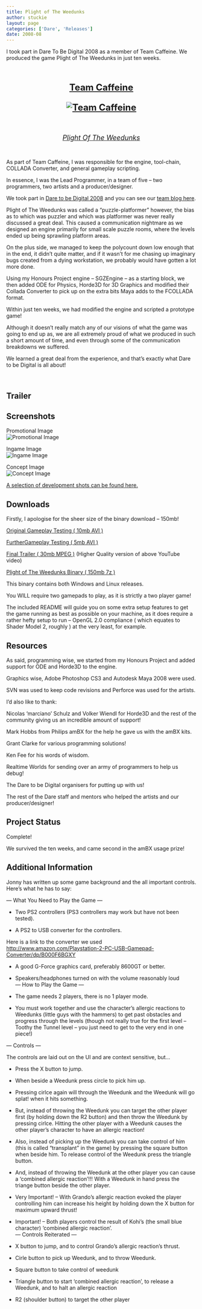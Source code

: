 ```yaml
---
title: Plight of The Weedunks
author: stuckie
layout: page
categories: ['Dare', 'Releases']
date: 2008-08
---
```

I took part in Dare To Be Digital 2008 as a member of Team Caffeine. We produced the game Plight of The Weedunks in just ten weeks.

&nbsp;

<div style="text-align: center; font-size: 24px; font-weight: bold; text-decoration: underline;">
  <p>
    Team Caffeine
  </p>
  
  <p>
    <img src="/gamez/plightoftheweedunks/logo.jpg" alt="Team Caffeine" />
  </p>
</div>

&nbsp;

<div style="text-align: center; font-size: 18px; font-style: italic; text-decoration: underline;">
  Plight Of The Weedunks
</div>

&nbsp;

As part of Team Caffeine, I was responsible for the engine, tool-chain, COLLADA Converter, and general gameplay scripting.

In essence, I was the Lead Programmer, in a team of five &#8211; two programmers, two artists and a producer/designer.

We took part in [Dare to be Digital 2008][1] and you can see our [team blog here][2].

Plight of The Weedunks was called a &#8220;puzzle-platformer&#8221; however, the bias as to which was puzzler and which was platformer was never really discussed a great deal. This caused a communication nightmare as we designed an engine primarily for small scale puzzle rooms, where the levels ended up being sprawling platform areas.

On the plus side, we managed to keep the polycount down low enough that in the end, it didn&#8217;t quite matter, and if it wasn&#8217;t for me chasing up imaginary bugs created from a dying workstation, we probably would have gotten a lot more done.

Using my Honours Project engine &#8211; SGZEngine &#8211; as a starting block, we then added ODE for Physics, Horde3D for 3D Graphics and modified their Collada Converter to pick up on the extra bits Maya adds to the FCOLLADA format.

Within just ten weeks, we had modified the engine and scripted a prototype game!

Although it doesn&#8217;t really match any of our visions of what the game was going to end up as, we are all extremely proud of what we produced in such a short amount of time, and even through some of the communication breakdowns we suffered.

We learned a great deal from the experience, and that&#8217;s exactly what Dare to be Digital is all about!

&nbsp;

## Trailer



## Screenshots

Promotional Image  
![Promotional Image][3]

Ingame Image  
![Ingame Image][4]

Concept Image  
![Concept Image][5]

[A selection of development shots can be found here.][6]

## Downloads

Firstly, I apologise for the sheer size of the binary download &#8211; 150mb!

[Original Gameplay Testing ( 10mb AVI )][7]

[FurtherGameplay Testing ( 5mb AVI )][8]

[Final Trailer ( 30mb MPEG )][9] (Higher Quality version of above YouTube video)

[Plight of The Weedunks Binary ( 150mb 7z )][10]

This binary contains both Windows and Linux releases.

You WILL require two gamepads to play, as it is strictly a two player game!

The included README will guide you on some extra setup features to get the game running as best as possible on your machine, as it does require a rather hefty setup to run &#8211; OpenGL 2.0 compliance ( which equates to Shader Model 2, roughly ) at the very least, for example.

## Resources

As said, programming wise, we started from my Honours Project and added support for ODE and Horde3D to the engine.

Graphics wise, Adobe Photoshop CS3 and Autodesk Maya 2008 were used.

SVN was used to keep code revisions and Perforce was used for the artists.

I&#8217;d also like to thank:

Nicolas &#8216;marciano&#8217; Schulz and Volker Wiendl for Horde3D and the rest of the community giving us an incredible amount of support!

Mark Hobbs from Philips amBX for the help he gave us with the amBX kits.

Grant Clarke for various programming solutions!

Ken Fee for his words of wisdom.

Realtime Worlds for sending over an army of programmers to help us debug!

The Dare to be Digital organisers for putting up with us!

The rest of the Dare staff and mentors who helped the artists and our producer/designer!

## Project Status

Complete!

We survived the ten weeks, and came second in the amBX usage prize!

## Additional Information

Jonny has written up some game background and the all important controls. Here&#8217;s what he has to say:

&#8212; What You Need to Play the Game &#8212;

* Two PS2 controllers (PS3 controllers may work but have not been tested).

* A PS2 to USB converter for the controllers.

Here is a link to the converter we used <http://www.amazon.com/Playstation-2-PC-USB-Gamepad-Converter/dp/B000F6BGXY>

* A good G-Force graphics card, preferably 8600GT or better.

* Speakers/headphones turned on with the volume reasonably loud  
&#8212; How to Play the Game &#8212;

* The game needs 2 players, there is no 1 player mode.

* You must work together and use the character&#8217;s allergic reactions to Weedunks (little guys with the hammers) to get past obstacles and progress through the levels (though not really true for the first level &#8211; Toothy the Tunnel level &#8211; you just need to get to the very end in one piece!)

&#8212; Controls &#8212;

The controls are laid out on the UI and are context sensitive, but&#8230;

* Press the X button to jump.

* When beside a Weedunk press circle to pick him up.

* Pressing cirlce again will through the Weedunk and the Weedunk will go splat! when it hits something.

* But, instead of throwing the Weedunk you can target the other player first (by holding down the R2 button) and then throw the Weedunk by pressing cirlce. Hitting the other player with a Weedunk causes the other player&#8217;s character to have an allergic reaction!

* Also, instead of picking up the Weedunk you can take control of him (this is called &#8220;transplant&#8221; in the game) by pressing the square button when beside him. To release control of the Weedunk press the triangle button.

* And, instead of throwing the Weedunk at the other player you can cause a &#8216;combined allergic reaction&#8217;!!! With a Weedunk in hand press the triange button beside the other player.

* Very Important! &#8211; With Grando&#8217;s allergic reaction evoked the player controlling him can increase his height by holding down the X button for maximum upward thrust!

* Important! &#8211; Both players control the result of Kohi&#8217;s (the small blue character) &#8216;combined allergic reaction&#8217;.  
&#8212; Controls Reiterated &#8212;

* X button to jump, and to control Grando&#8217;s allergic reaction&#8217;s thrust.

* Cirle button to pick up Weedunk, and to throw Weedunk.

* Square button to take control of weedunk

* Triangle button to start &#8216;combined allergic reaction&#8217;, to release a Weedunk, and to halt an allergic reaction

* R2 (shoulder button) to target the other player

 [1]: http://www.daretobedigital.com
 [2]: http://www.daretobedigital.com/team-information/team.php?idTeam=277
 [3]: /gamez/plightoftheweedunks/promo.jpg
 [4]: /gamez/plightoftheweedunks/ingame.jpg
 [5]: /gamez/plightoftheweedunks/concept.jpg
 [6]: /gamez/plightoftheweedunks/PoTW-DevShots
 [7]: /gamez/plightoftheweedunks/Video1.avi
 [8]: /gamez/plightoftheweedunks/Video2.avi
 [9]: /gamez/plightoftheweedunks/Video3.mpg
 [10]: /gamez/plightoftheweedunks/POTW.7z